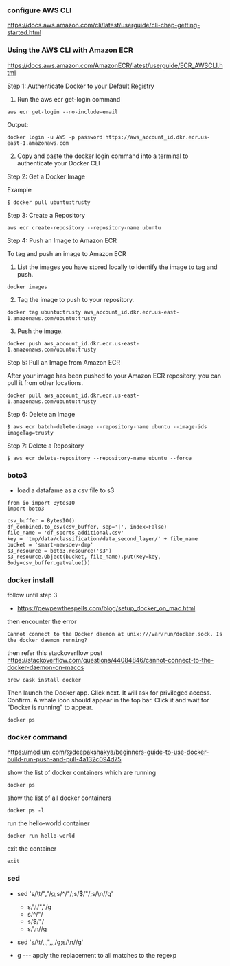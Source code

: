 ### configure AWS CLI

https://docs.aws.amazon.com/cli/latest/userguide/cli-chap-getting-started.html

### Using the AWS CLI with Amazon ECR

https://docs.aws.amazon.com/AmazonECR/latest/userguide/ECR_AWSCLI.html

Step 1: Authenticate Docker to your Default Registry

1. Run the aws ecr get-login command
```
aws ecr get-login --no-include-email
```
Output:
```
docker login -u AWS -p password https://aws_account_id.dkr.ecr.us-east-1.amazonaws.com
```
2. Copy and paste the docker login command into a terminal to authenticate your Docker CLI

Step 2: Get a Docker Image

Example
```
$ docker pull ubuntu:trusty
```

Step 3: Create a Repository

```
aws ecr create-repository --repository-name ubuntu
```
Step 4: Push an Image to Amazon ECR

To tag and push an image to Amazon ECR

1. List the images you have stored locally to identify the image to tag and push.
```
docker images
```

2. Tag the image to push to your repository.
```
docker tag ubuntu:trusty aws_account_id.dkr.ecr.us-east-1.amazonaws.com/ubuntu:trusty
```

3. Push the image.

```
docker push aws_account_id.dkr.ecr.us-east-1.amazonaws.com/ubuntu:trusty
```

Step 5: Pull an Image from Amazon ECR

After your image has been pushed to your Amazon ECR repository, you can pull it from other locations.
```
docker pull aws_account_id.dkr.ecr.us-east-1.amazonaws.com/ubuntu:trusty
```

Step 6: Delete an Image

```
$ aws ecr batch-delete-image --repository-name ubuntu --image-ids imageTag=trusty
```

Step 7: Delete a Repository


```
$ aws ecr delete-repository --repository-name ubuntu --force
```

### boto3
- load a datafame as a csv file to s3
```
from io import BytesIO
import boto3

csv_buffer = BytesIO()
df_combined.to_csv(csv_buffer, sep='|', index=False)
file_name = 'df_sports_additional.csv'
key = 'tmp/data/classification/data_second_layer/' + file_name
bucket = 'smart-newsdev-dmp'
s3_resource = boto3.resource('s3')
s3_resource.Object(bucket, file_name).put(Key=key, Body=csv_buffer.getvalue())
```

###  docker install


follow until step 3
- https://pewpewthespells.com/blog/setup_docker_on_mac.html

then encounter the error
```
Cannot connect to the Docker daemon at unix:///var/run/docker.sock. Is the docker daemon running?
```

then refer this stackoverflow post
https://stackoverflow.com/questions/44084846/cannot-connect-to-the-docker-daemon-on-macos

```
brew cask install docker
```

Then launch the Docker app. Click next. It will ask for privileged access. Confirm. A whale icon should appear in the top bar. Click it and wait for "Docker is running" to appear.

```
docker ps
```

### docker command
https://medium.com/@deepakshakya/beginners-guide-to-use-docker-build-run-push-and-pull-4a132c094d75

show the list of docker containers which are running
```
docker ps
```
show the list of all docker containers 
```
docker ps -l
```

run the hello-world container 
```
docker run hello-world
```
exit the container
```
exit
```
### sed

- sed 's/\t/","/g;s/^/"/;s/$/"/;s/\n//g'
  - s/\t/","/g 
  - s/^/"/
  - s/$/"/
  - s/\n//g
 - sed 's/\t/,,,",,,/g;s/\n//g'
 
- g --- apply the replacement to all matches to the regexp










